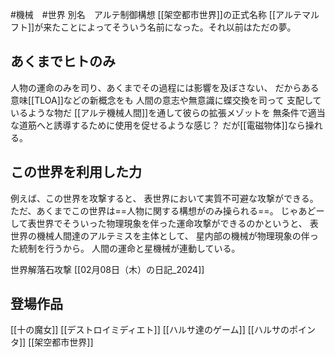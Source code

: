 #機械　#世界
別名　アルテ制御構想
[[架空都市世界]]の正式名称
[[アルテマルフト]]が来たことによってそういう名前になった。それ以前はただの夢。

## あくまでヒトのみ
人物の運命のみを司り、あくまでその過程には影響を及ぼさない、
だからある意味[[TLOA]]などの新概念をも
人間の意志や無意識に蝶交換を司って
支配しているような物だ
[[アルテ機械人間]]を通して彼らの拡張メゾットを
無条件で適当な道筋へと誘導するために使用を促せるような感じ？
だが[[電磁物体]]なら操れる。
## この世界を利用した力
例えば、この世界を攻撃すると、
表世界において実質不可避な攻撃ができる。
ただ、あくまでこの世界は==人物に関する構想がのみ操られる==。
じゃあどーして表世界でそういった物理現象を伴った運命攻撃ができるのかというと、
表世界の機械人間達のアルテミスを主体として、
星内部の機械が物理現象の伴った統制を行うから。
人間の運命と星機械が連動している。

世界解落石攻撃
[[02月08日（木）の日記_2024]]

## 登場作品
[[十の魔女]]
[[デストロイミディエト]]
[[ハルサ達のゲーム]]
[[ハルサのポインタ]]
[[架空都市世界]]